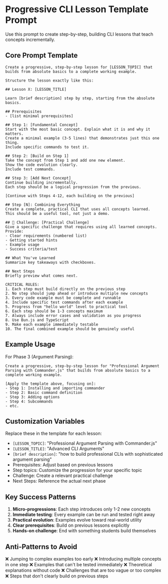# Progressive CLI Lesson Template Prompt

Use this prompt to create step-by-step, building CLI lessons that teach concepts incrementally.

## Core Prompt Template

```
Create a progressive, step-by-step lesson for [LESSON_TOPIC] that builds from absolute basics to a complete working example.

Structure the lesson exactly like this:

## Lesson X: [LESSON_TITLE]

Learn [brief description] step by step, starting from the absolute basics.

## Prerequisites
- [list minimal prerequisites]

## Step 1: [Fundamental Concept]
Start with the most basic concept. Explain what it is and why it matters.
Create a minimal example (3-5 lines) that demonstrates just this one thing.
Include specific commands to test it.

## Step 2: [Build on Step 1]
Take the concept from Step 1 and add one new element.
Show the code evolution clearly.
Include test commands.

## Step 3: [Add Next Concept]
Continue building incrementally.
Each step should be a logical progression from the previous.

[Continue with Steps 4-12, each building on the previous]

## Step [N]: Combining Everything
Create a complete, practical CLI that uses all concepts learned.
This should be a useful tool, not just a demo.

## 🎯 Challenge: [Practical Challenge]
Give a specific challenge that requires using all learned concepts.
Provide:
- Clear requirements (numbered list)
- Getting started hints
- Example usage
- Success criteria/test

## What You've Learned
Summarize key takeaways with checkboxes.

## Next Steps
Briefly preview what comes next.

CRITICAL RULES:
1. Each step must build directly on the previous step
2. No step should jump ahead or introduce multiple new concepts
3. Every code example must be complete and runnable
4. Include specific test commands after each example
5. Progress from "hello world" level to practical tool
6. Each step should be 1-3 concepts maximum
7. Always include error cases and validation as you progress
8. Use Bun.js and TypeScript
9. Make each example immediately testable
10. The final combined example should be genuinely useful
```

## Example Usage

For Phase 3 (Argument Parsing):
```
Create a progressive, step-by-step lesson for "Professional Argument Parsing with Commander.js" that builds from absolute basics to a complete working example.

[Apply the template above, focusing on]:
- Step 1: Installing and importing commander
- Step 2: Basic command definition
- Step 3: Adding options
- Step 4: Subcommands
- etc.
```

## Customization Variables

Replace these in the template for each lesson:

- `[LESSON_TOPIC]`: "Professional Argument Parsing with Commander.js"
- `[LESSON_TITLE]`: "Advanced CLI Arguments" 
- `[brief description]`: "how to build professional CLIs with sophisticated argument parsing"
- Prerequisites: Adjust based on previous lessons
- Step topics: Customize the progression for your specific topic
- Challenge: Create a relevant practical challenge
- Next Steps: Reference the actual next phase

## Key Success Patterns

1. **Micro-progressions**: Each step introduces only 1-2 new concepts
2. **Immediate testing**: Every example can be run and tested right away
3. **Practical evolution**: Examples evolve toward real-world utility
4. **Clear prerequisites**: Build on previous lessons explicitly
5. **Hands-on challenge**: End with something students build themselves

## Anti-Patterns to Avoid

❌ Jumping to complex examples too early
❌ Introducing multiple concepts in one step
❌ Examples that can't be tested immediately
❌ Theoretical explanations without code
❌ Challenges that are too vague or too complex
❌ Steps that don't clearly build on previous steps